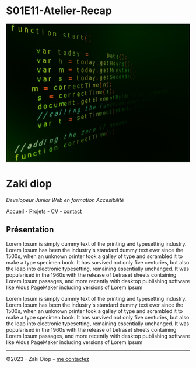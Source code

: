 # S01E11-Atelier-Recap

![alt text](./pexels-jorge-jesus-614117.jpg)

# Zaki diop

  *Developeur Junior Web en formation Accesibilité*

  [Accueil](/README.md)  -  [Projets](/projets.md) - [CV](/CV.md) -  [contact](/contact.md)

  ## Présentation 

  Lorem Ipsum is simply dummy text of the printing and typesetting industry. Lorem Ipsum has been the industry's standard dummy text ever since the 1500s, when an unknown printer took a galley of type and scrambled it to make a type specimen book. It has survived not only five centuries, but also the leap into electronic typesetting, remaining essentially unchanged. It was popularised in the 1960s with the release of Letraset sheets containing Lorem Ipsum passages, and more recently with desktop publishing software like Aldus PageMaker including versions of Lorem Ipsum

  Lorem Ipsum is simply dummy text of the printing and typesetting industry. Lorem Ipsum has been the industry's standard dummy text ever since the 1500s, when an unknown printer took a galley of type and scrambled it to make a type specimen book. It has survived not only five centuries, but also the leap into electronic typesetting, remaining essentially unchanged. It was popularised in the 1960s with the release of Letraset sheets containing Lorem Ipsum passages, and more recently with desktop publishing software like Aldus PageMaker including versions of Lorem Ipsum

  ---

  ©2023 - Zaki Diop - [me contactez](contact.md)